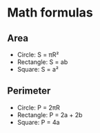 # Math formulas

## Area

- Circle: S = πR²
- Rectangle: S = ab
- Square: S = a²

## Perimeter

- Circle: P = 2πR
- Rectangle: P = 2a + 2b
- Square: P = 4a
